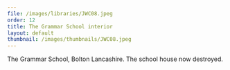```yaml
---
file: /images/libraries/JWC08.jpeg
order: 12
title: The Grammar School interior
layout: default
thumbnail: /images/thumbnails/JWC08.jpeg
---
```

The Grammar School, Bolton Lancashire. The school house now destroyed.
